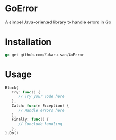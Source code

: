 # GoError
A simpel Java-oriented library to handle errors in Go

# Installation
```go
go get github.com/Yukaru-san/GoError
```

# Usage
```go
Block{
   Try: func() { 
      // Try your code here
   },
   Catch: func(e Exception) {
      // Handle errors here
   },
   Finally: func() {
      // Conclude handling
   },
}.Do()
```
